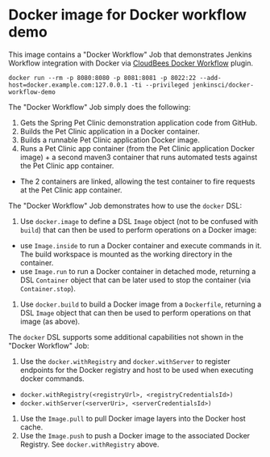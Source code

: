 Docker image for Docker workflow demo
=====================================
This image contains a "Docker Workflow" Job that demonstrates Jenkins Workflow integration
with Docker via [CloudBees Docker Workflow](https://wiki.jenkins-ci.org/display/JENKINS/CloudBees+Docker+Workflow+Plugin) plugin.

```
docker run --rm -p 8080:8080 -p 8081:8081 -p 8022:22 --add-host=docker.example.com:127.0.0.1 -ti --privileged jenkinsci/docker-workflow-demo
```

The "Docker Workflow" Job simply does the following:

1. Gets the Spring Pet Clinic demonstration application code from GitHub.
1. Builds the Pet Clinic application in a Docker container.
1. Builds a runnable Pet Clinic application Docker image.
1. Runs a Pet Clinic app container (from the Pet Clinic application Docker image) + a second maven3 container that runs automated tests against the Pet Clinic app container.
  * The 2 containers are linked, allowing the test container to fire requests at the Pet Clinic app container.

The "Docker Workflow" Job demonstrates how to use the `docker` DSL:

1. Use `docker.image` to define a DSL `Image` object (not to be confused with `build`) that can then be used to perform operations on a Docker image:
  * use `Image.inside` to run a Docker container and execute commands in it. The build workspace is mounted as the working directory in the container.
  * use `Image.run` to run a Docker container in detached mode, returning a DSL `Container` object that can be later used to stop the container (via `Container.stop`).
1. Use `docker.build` to build a Docker image from a `Dockerfile`, returning a DSL `Image` object that can then be used to perform operations on that image (as above). 
  
The `docker` DSL supports some additional capabilities not shown in the "Docker Workflow" Job:
  
1. Use the `docker.withRegistry` and `docker.withServer` to register endpoints for the Docker registry and host to be used when executing docker commands.
  * `docker.withRegistry(<registryUrl>, <registryCredentialsId>)`
  * `docker.withServer(<serverUri>, <serverCredentialsId>)` 
1. Use the `Image.pull` to pull Docker image layers into the Docker host cache.
1. Use the `Image.push` to push a Docker image to the associated Docker Registry. See `docker.withRegistry` above. 
